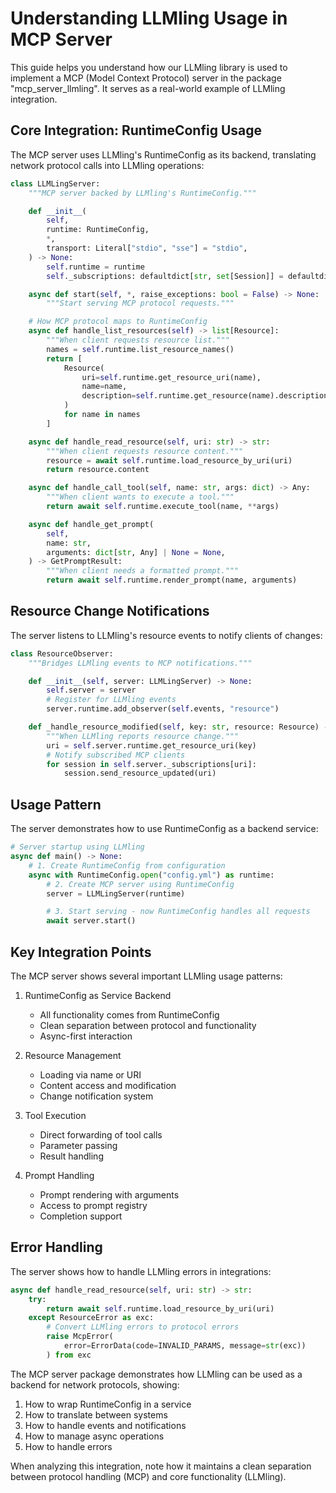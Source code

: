 # Understanding LLMling Usage in MCP Server

This guide helps you understand how our LLMling library is used to implement a MCP (Model Context Protocol) server in the package "mcp_server_llmling". It serves as a real-world example of LLMling integration.

## Core Integration: RuntimeConfig Usage

The MCP server uses LLMling's RuntimeConfig as its backend, translating network protocol calls into LLMling operations:

```python
class LLMLingServer:
    """MCP server backed by LLMling's RuntimeConfig."""

    def __init__(
        self,
        runtime: RuntimeConfig,
        *,
        transport: Literal["stdio", "sse"] = "stdio",
    ) -> None:
        self.runtime = runtime
        self._subscriptions: defaultdict[str, set[Session]] = defaultdict(set)

    async def start(self, *, raise_exceptions: bool = False) -> None:
        """Start serving MCP protocol requests."""

    # How MCP protocol maps to RuntimeConfig
    async def handle_list_resources(self) -> list[Resource]:
        """When client requests resource list."""
        names = self.runtime.list_resource_names()
        return [
            Resource(
                uri=self.runtime.get_resource_uri(name),
                name=name,
                description=self.runtime.get_resource(name).description,
            )
            for name in names
        ]

    async def handle_read_resource(self, uri: str) -> str:
        """When client requests resource content."""
        resource = await self.runtime.load_resource_by_uri(uri)
        return resource.content

    async def handle_call_tool(self, name: str, args: dict) -> Any:
        """When client wants to execute a tool."""
        return await self.runtime.execute_tool(name, **args)

    async def handle_get_prompt(
        self,
        name: str,
        arguments: dict[str, Any] | None = None,
    ) -> GetPromptResult:
        """When client needs a formatted prompt."""
        return await self.runtime.render_prompt(name, arguments)
```

## Resource Change Notifications

The server listens to LLMling's resource events to notify clients of changes:

```python
class ResourceObserver:
    """Bridges LLMling events to MCP notifications."""

    def __init__(self, server: LLMLingServer) -> None:
        self.server = server
        # Register for LLMling events
        server.runtime.add_observer(self.events, "resource")

    def _handle_resource_modified(self, key: str, resource: Resource) -> None:
        """When LLMling reports resource change."""
        uri = self.server.runtime.get_resource_uri(key)
        # Notify subscribed MCP clients
        for session in self.server._subscriptions[uri]:
            session.send_resource_updated(uri)
```

## Usage Pattern

The server demonstrates how to use RuntimeConfig as a backend service:

```python
# Server startup using LLMling
async def main() -> None:
    # 1. Create RuntimeConfig from configuration
    async with RuntimeConfig.open("config.yml") as runtime:
        # 2. Create MCP server using RuntimeConfig
        server = LLMLingServer(runtime)

        # 3. Start serving - now RuntimeConfig handles all requests
        await server.start()
```

## Key Integration Points

The MCP server shows several important LLMling usage patterns:

1. RuntimeConfig as Service Backend
   - All functionality comes from RuntimeConfig
   - Clean separation between protocol and functionality
   - Async-first interaction

2. Resource Management
   - Loading via name or URI
   - Content access and modification
   - Change notification system

3. Tool Execution
   - Direct forwarding of tool calls
   - Parameter passing
   - Result handling

4. Prompt Handling
   - Prompt rendering with arguments
   - Access to prompt registry
   - Completion support

## Error Handling

The server shows how to handle LLMling errors in integrations:

```python
async def handle_read_resource(self, uri: str) -> str:
    try:
        return await self.runtime.load_resource_by_uri(uri)
    except ResourceError as exc:
        # Convert LLMling errors to protocol errors
        raise McpError(
            error=ErrorData(code=INVALID_PARAMS, message=str(exc))
        ) from exc
```

The MCP server package demonstrates how LLMling can be used as a backend for network protocols, showing:
1. How to wrap RuntimeConfig in a service
2. How to translate between systems
3. How to handle events and notifications
4. How to manage async operations
5. How to handle errors

When analyzing this integration, note how it maintains a clean separation between protocol handling (MCP) and core functionality (LLMling).

